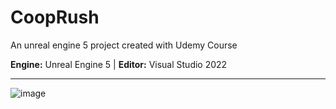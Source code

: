 # CoopRush

An unreal engine 5 project created with Udemy Course

**Engine:** Unreal Engine 5 | **Editor:** Visual Studio 2022

---

![image](https://github.com/user-attachments/assets/715aa1d3-48ec-4079-a2bb-9f309b413802)
